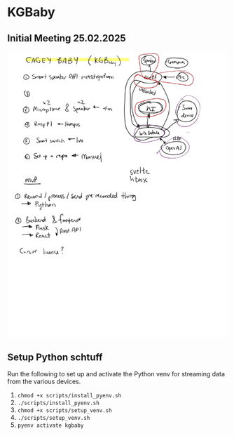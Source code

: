 # KGBaby
## Initial Meeting 25.02.2025

<p>
  <img src="img/Initial_Meeting_Notes.jpeg" width="600" title="initial meeting">
</p>


## Setup Python schtuff
Run the following to set up and activate the Python venv for streaming data from the various devices.
1. `chmod +x scripts/install_pyenv.sh`
2. `./scripts/install_pyenv.sh`
3. `chmod +x scripts/setup_venv.sh`
4. `./scripts/setup_venv.sh`
5. `pyenv activate kgbaby`
